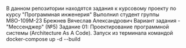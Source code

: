 В данном репозитории находятся задания к курсовому проекту по курсу "Программная инженерия"
Выполнил студент группы М8О-109М-23 Брежнев Вячеслав Александрович
Вариант задания - "Мессенджер" (№5)
Задание 01: Проектирование программной системы (Architecture As A Code). Запуск из терминала командой docker-compose up -d --build
